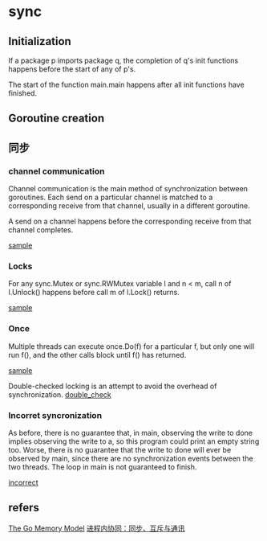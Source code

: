 # sync

## Initialization

If a package p imports package q, the completion of q's init functions happens before the start of any of p's.

The start of the function main.main happens after all init functions have finished.

## Goroutine creation

## 同步

### channel communication

Channel communication is the main method of synchronization between goroutines. Each send on a particular channel is matched to a corresponding receive from that channel, usually in a different goroutine.

A send on a channel happens before the corresponding receive from that channel completes.

[sample](chan/main.go)

### Locks

For any sync.Mutex or sync.RWMutex variable l and n < m, call n of l.Unlock() happens before call m of l.Lock() returns.

[sample](lock/main.go)

### Once
Multiple threads can execute once.Do(f) for a particular f, but only one will run f(), and the other calls block until f() has returned.

[sample](once/once.go)

Double-checked locking is an attempt to avoid the overhead of synchronization.
[double_check](once_double_check/once_double_check.go)

### Incorret syncronization

As before, there is no guarantee that, in main, observing the write to done implies observing the write to a, so this program could print an empty string too. Worse, there is no guarantee that the write to done will ever be observed by main, since there are no synchronization events between the two threads. The loop in main is not guaranteed to finish.

[incorrect](incorrect/main.go)

## refers

[The Go Memory Model](https://golang.org/ref/mem)
[进程内协同：同步、互斥与通讯](https://time.geekbang.org/column/article/96994)
